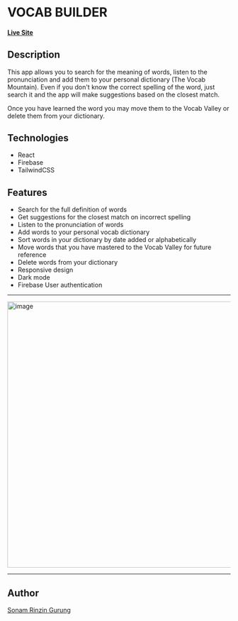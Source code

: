 # VOCAB BUILDER


#### [Live Site](https://vocab-builder-wp1d.onrender.com/)

## Description

This app allows you to search for the meaning of words, listen to the pronunciation and add them to your personal dictionary (The Vocab Mountain). Even if you don't know the correct spelling of the word, just search it and the app will make suggestions based on the closest match.

 Once you have learned the word you may move them to the Vocab Valley or delete them from your dictionary.

## Technologies
- React
- Firebase
- TailwindCSS

## Features
- Search for the full definition of words
- Get suggestions for the closest match on incorrect spelling
- Listen to the pronunciation of words
- Add words to your personal vocab dictionary
- Sort words in your dictionary by date added or alphabetically
- Move words that you have mastered to the Vocab Valley for future reference
- Delete words from your dictionary
- Responsive design
- Dark mode
- Firebase User authentication

***
<img width="600" alt="image" src="https://res.cloudinary.com/ddr8aveca/image/upload/v1714718284/github%20storage/hvqqhvhmcmmepi7zf2xl.png">

***

## Author

[Sonam Rinzin Gurung](https://www.linkedin.com/in/sonam-rinzin-gurung-59060b211/)
